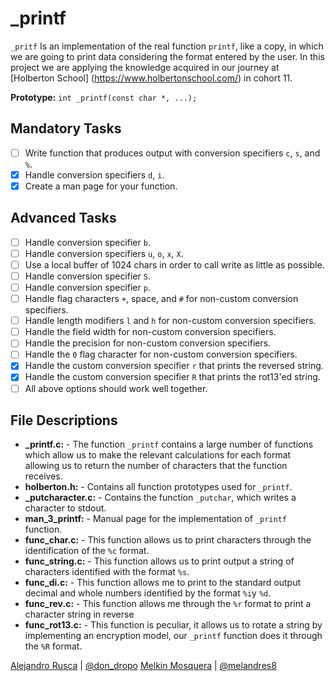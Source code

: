 # _printf

```_pritf``` Is an implementation of the real function ```printf```, like a copy, in which we are going to print data considering the format entered by the user. In this project we are applying the knowledge acquired in our journey at [Holberton School] (https://www.holbertonschool.com/) in cohort 11.

**Prototype:** ```int _printf(const char *, ...);```

## Mandatory Tasks
- [ ] Write function that produces output with conversion specifiers ```c```, ```s```, and ```%```.
- [x] Handle conversion specifiers ```d```, ```i```.
- [x] Create a man page for your function.
## Advanced Tasks
- [ ] Handle conversion specifier ```b```.
- [ ] Handle conversion specifiers ```u```, ```o```, ```x```, ```X```.
- [ ] Use a local buffer of 1024 chars in order to call write as little as possible.
- [ ] Handle conversion specifier ```S```.
- [ ] Handle conversion specifier ```p```.
- [ ] Handle flag characters ```+```, space, and ```#``` for non-custom conversion specifiers.
- [ ] Handle length modifiers ```l``` and ```h``` for non-custom conversion specifiers.
- [ ] Handle the field width for non-custom conversion specifiers.
- [ ] Handle the precision for non-custom conversion specifiers.
- [ ] Handle the ```0``` flag character for non-custom conversion specifiers.
- [x] Handle the custom conversion specifier ```r``` that prints the reversed string.
- [x] Handle the custom conversion specifier ```R``` that prints the rot13'ed string.
- [ ] All above options should work well together.

## File Descriptions
* **_printf.c:** - The function ```_printf``` contains a large number of functions which allow us to make the relevant calculations for each format allowing us to return the number of characters that the function receives.
* **holberton.h:** - Contains all function prototypes used for ```_printf```.
* **_putcharacter.c:** - Contains the function ```_putchar```, which writes a character to stdout.
* **man_3_printf:** - Manual page for the implementation of ```_printf``` function.
* **func_char.c:** - This function allows us to print characters through the identification of the ```%c``` format.
* **func_string.c:** - This function allows us to print output a string of characters identified with the format ```%s```.
* **func_di.c:** - This function allows me to print to the standard output decimal and whole numbers identified by the format
```%i```y ```%d```.
* **func_rev.c:** - This function allows me through the ```%r``` format to print a character string in reverse
* **func_rot13.c:** - This function is peculiar, it allows us to rotate a string by implementing an encryption model, our ```_printf``` function does it through the ```%R``` format.

[Alejandro Rusca](https://github.com/dondropo) | [@don_dropo](https://twitter.com/don_dropo)
[Melkin Mosquera](https://github.com/melandres8) | [@melandres8](https://twitter.com/melandres8)
